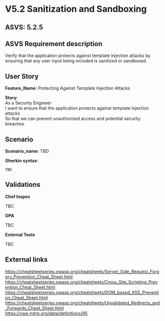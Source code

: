 # V5.2 Sanitization and Sandboxing

## ASVS: 5.2.5

## ASVS Requirement description

Verify that the application protects against template injection attacks by
ensuring that any user input being included is sanitized or sandboxed.

## User Story

**Feature_Name**: Protecting Against Template Injection Attacks

**Story**:\
As a Security Engineer\
I want to ensure that the application protects against template injection attacks\
So that we can prevent unauthorized access and potential security breaches

## Scenario

**Scenario_name**: TBD

**Gherkin syntax**:

```gherkin
TBD
```

## Validations

**Chef Inspec**

TBC

**OPA**

TBC

**External Tests**

TBC

## External links

<https://cheatsheetseries.owasp.org/cheatsheets/Server_Side_Request_Forgery_Prevention_Cheat_Sheet.html> \
<https://cheatsheetseries.owasp.org/cheatsheets/Cross_Site_Scripting_Prevention_Cheat_Sheet.html> \
<https://cheatsheetseries.owasp.org/cheatsheets/DOM_based_XSS_Prevention_Cheat_Sheet.html> \
<https://cheatsheetseries.owasp.org/cheatsheets/Unvalidated_Redirects_and_Forwards_Cheat_Sheet.html> \
<https://cwe.mitre.org/data/definitions/95>
